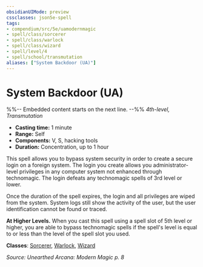 ```yaml
---
obsidianUIMode: preview
cssclasses: json5e-spell
tags:
- compendium/src/5e/uamodernmagic
- spell/class/sorcerer
- spell/class/warlock
- spell/class/wizard
- spell/level/4
- spell/school/transmutation
aliases: ["System Backdoor (UA)"]
---
```

# System Backdoor (UA)
%%-- Embedded content starts on the next line. --%%
*4th-level, Transmutation*  

- **Casting time:** 1 minute
- **Range:** Self
- **Components:** V, S, hacking tools
- **Duration:** Concentration, up to 1 hour

This spell allows you to bypass system security in order to create a secure login on a foreign system. The login you create allows you administrator-level privileges in any computer system not enhanced through technomagic. The login defeats any technomagic spells of 3rd level or lower.

Once the duration of the spell expires, the login and all privileges are wiped from the system. System logs still show the activity of the user, but the user identification cannot be found or traced.

**At Higher Levels.** When you cast this spell using a spell slot of 5th level or higher, you are able to bypass technomagic spells if the spell's level is equal to or less than the level of the spell slot you used.

**Classes**: [Sorcerer](/Systems/5e/classes/sorcerer.md), [Warlock](/Systems/5e/classes/warlock.md), [Wizard](/Systems/5e/classes/wizard.md)

*Source: Unearthed Arcana: Modern Magic p. 8*